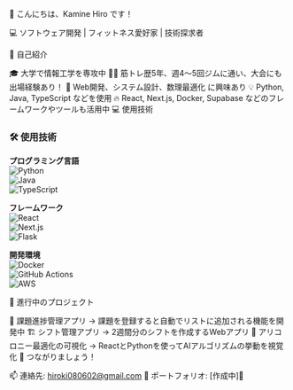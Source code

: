 👋 こんにちは、Kamine Hiro です！

💻 ソフトウェア開発 | フィットネス愛好家 | 技術探求者

🌱 自己紹介

🎓 大学で情報工学を専攻中
🏋️‍♂️ 筋トレ歴5年、週4〜5回ジムに通い、大会にも出場経験あり！
🚀 Web開発、システム設計、数理最適化 に興味あり
💡 Python, Java, TypeScript などを使用
🔥 React, Next.js, Docker, Supabase などのフレームワークやツールも活用中
💻 使用技術

### 🛠 使用技術

**プログラミング言語**  
![Python](https://img.shields.io/badge/Python-3776AB?logo=python) <br>
![Java](https://img.shields.io/badge/Java-007396?logo=java) <br>
![TypeScript](https://img.shields.io/badge/TypeScript-3178C6?logo=typescript) <br>

**フレームワーク**  
![React](https://img.shields.io/badge/React-61DAFB?logo=react) <br>
![Next.js](https://img.shields.io/badge/Next.js-000000?logo=next.js) <br>
![Flask](https://img.shields.io/badge/Flask-000000?logo=flask) <br>

**開発環境**  
![Docker](https://img.shields.io/badge/Docker-2496ED?logo=docker) <br>
![GitHub Actions](https://img.shields.io/badge/GitHub%20Actions-2088FF?logo=github-actions) <br>
![AWS](https://img.shields.io/badge/AWS-FF9900?logo=amazon-aws) <br>
 

🚀 進行中のプロジェクト

📝 課題進捗管理アプリ → 課題を登録すると自動でリストに追加される機能を開発中
🏗 シフト管理アプリ → 2週間分のシフトを作成するWebアプリ
🐜 アリコロニー最適化の可視化 → ReactとPythonを使ってAIアルゴリズムの挙動を視覚化
💬 つながりましょう！

📫 連絡先: hiroki080602@gmail.com
🔗 ポートフォリオ: [作成中]🥺
